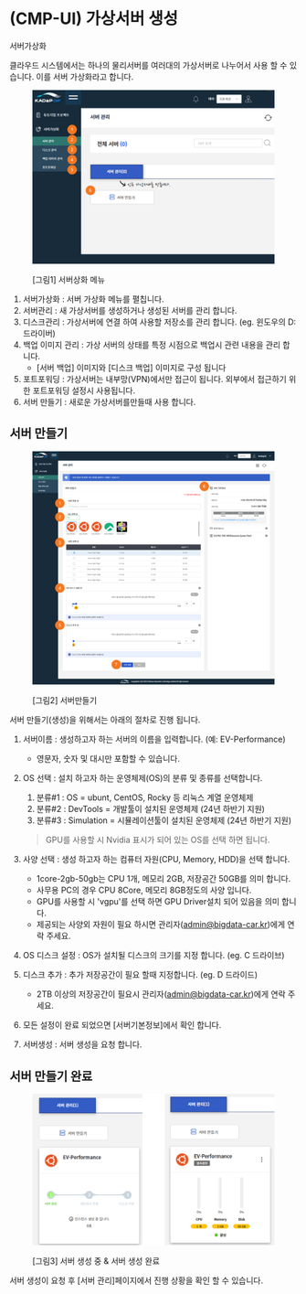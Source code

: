 # (CMP-UI) 가상서버 생성

서버가상화

클라우드 시스템에서는 하나의 물리서버를 여러대의 가상서버로 나누어서 사용 할 수 있습니다. 이를 서버 가상화라고 합니다.

<figure><img src="../../.gitbook/assets/image (13).png" alt=""><figcaption><p>[그림1] 서버상화 메뉴</p></figcaption></figure>

1. 서버가상화 : 서버 가상화 메뉴를 펼칩니다.&#x20;
2. 서버관리 : 새 가상서버를 생성하거나 생성된 서버를 관리 합니다.&#x20;
3. 디스크관리 : 가상서버에 연결 하여 사용할 저장소를 관리 합니다. (eg. 윈도우의 D: 드라이버)
4. 백업 이미지 관리 : 가상 서버의 상태를 특정 시점으로 백업시 관련 내용을 관리 합니다.&#x20;
   * \[서버 백업] 이미지와 \[디스크 백업] 이미지로 구성 됩니다
5. 포트포워딩 : 가상서버는 내부망(VPN)에서만 접근이 됩니다. 외부에서 접근하기 위한   포트포워딩 설정시 사용됩니다.&#x20;
6. 서버 만들기 : 새로운 가상서버를만들때 사용 합니다.&#x20;

## 서버 만들기

<figure><img src="../../.gitbook/assets/image (14).png" alt=""><figcaption><p>[그림2] 서버만들기</p></figcaption></figure>

서버 만들기(생성)을 위해서는 아래의 절차로 진행 됩니다.&#x20;

1. 서버이름 : 생성하고자 하는 서버의 이름을 입력합니다. (예: EV-Performance)
   * 영문자, 숫자 및 대시만 포함할 수 있습니다.
2.  OS 선택 : 설치 하고자 하는 운영체제(OS)의  분류  및  종류를  선택합니다.

    1. 분류#1  : OS = ubunt, CentOS, Rocky 등 리눅스 계열 운영체제
    2. 분류#2  : DevTools = 개발툴이 설치된 운영체제 (24년 하반기 지원)
    3. 분류#3   : Simulation = 시뮬레이션툴이 설치된 운영체제 (24년 하반기 지원)

    > GPU를 사용할 시 Nvidia 표시가 되어 있는 OS를 선택 하면 됩니다.&#x20;
3. 사양 선택 : 생성 하고자 하는 컴퓨터 자원(CPU, Memory, HDD)을 선택 합니다.&#x20;
   * 1core-2gb-50gb는 CPU 1개, 메모리 2GB, 저장공간 50GB를 의미 합니다.&#x20;
   * 사무용 PC의 경우 CPU 8Core, 메모리 8GB정도의 사양 입니다.&#x20;
   * GPU를 사용할 시 'vgpu'를 선택 하면 GPU Driver설치 되어 있음을 의미 합니다.&#x20;
   * 제공되는 사양외 자원이 필요 하시면 관리자(admin@bigdata-car.kr)에게 연락 주세요.&#x20;
4. OS 디스크 설정 : OS가 설치될 디스크의 크기를 지정 합니다. (eg. C 드라이브)
5. 디스크 추가 : 추가 저장공간이 필요 할때 지정합니다.   (eg. D 드라이드)
   * 2TB 이상의 저장공간이 필요시 관리자(admin@bigdata-car.kr)에게 연락 주세요.&#x20;
6. 모든 설정이 완료 되었으면 \[서버기본정보]에서 확인 합니다.&#x20;
7. 서버생성 : 서버 생성을 요청 합니다.&#x20;

## 서버 만들기 완료&#x20;

<figure><img src="../../.gitbook/assets/image (11).png" alt=""><figcaption><p>[그림3] 서버 생성 중 &#x26; 서버 생성 완료</p></figcaption></figure>

서버 생성이 요청 후 \[서버 관리]페이지에서 진행 상황을 확인 할 수 있습니다.&#x20;
